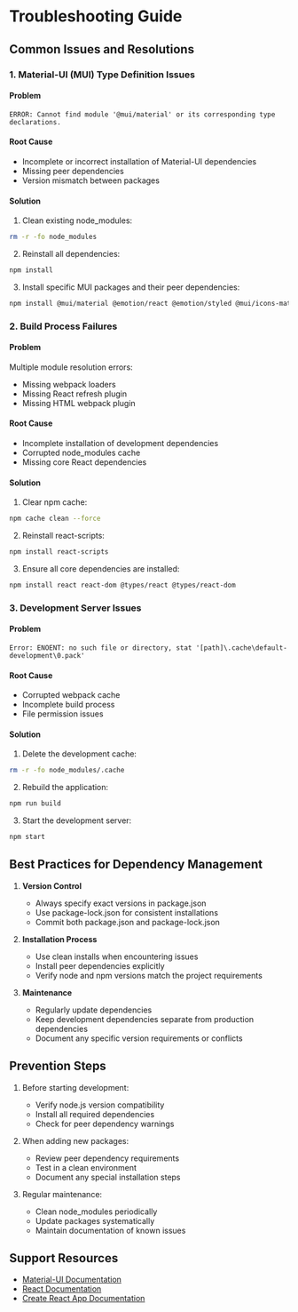 # Troubleshooting Guide

## Common Issues and Resolutions

### 1. Material-UI (MUI) Type Definition Issues

#### Problem
```
ERROR: Cannot find module '@mui/material' or its corresponding type declarations.
```

#### Root Cause
- Incomplete or incorrect installation of Material-UI dependencies
- Missing peer dependencies
- Version mismatch between packages

#### Solution
1. Clean existing node_modules:
```bash
rm -r -fo node_modules
```

2. Reinstall all dependencies:
```bash
npm install
```

3. Install specific MUI packages and their peer dependencies:
```bash
npm install @mui/material @emotion/react @emotion/styled @mui/icons-material
```

### 2. Build Process Failures

#### Problem
Multiple module resolution errors:
- Missing webpack loaders
- Missing React refresh plugin
- Missing HTML webpack plugin

#### Root Cause
- Incomplete installation of development dependencies
- Corrupted node_modules cache
- Missing core React dependencies

#### Solution
1. Clear npm cache:
```bash
npm cache clean --force
```

2. Reinstall react-scripts:
```bash
npm install react-scripts
```

3. Ensure all core dependencies are installed:
```bash
npm install react react-dom @types/react @types/react-dom
```

### 3. Development Server Issues

#### Problem
```
Error: ENOENT: no such file or directory, stat '[path]\.cache\default-development\0.pack'
```

#### Root Cause
- Corrupted webpack cache
- Incomplete build process
- File permission issues

#### Solution
1. Delete the development cache:
```bash
rm -r -fo node_modules/.cache
```

2. Rebuild the application:
```bash
npm run build
```

3. Start the development server:
```bash
npm start
```

## Best Practices for Dependency Management

1. **Version Control**
   - Always specify exact versions in package.json
   - Use package-lock.json for consistent installations
   - Commit both package.json and package-lock.json

2. **Installation Process**
   - Use clean installs when encountering issues
   - Install peer dependencies explicitly
   - Verify node and npm versions match the project requirements

3. **Maintenance**
   - Regularly update dependencies
   - Keep development dependencies separate from production dependencies
   - Document any specific version requirements or conflicts

## Prevention Steps

1. Before starting development:
   - Verify node.js version compatibility
   - Install all required dependencies
   - Check for peer dependency warnings

2. When adding new packages:
   - Review peer dependency requirements
   - Test in a clean environment
   - Document any special installation steps

3. Regular maintenance:
   - Clean node_modules periodically
   - Update packages systematically
   - Maintain documentation of known issues

## Support Resources

- [Material-UI Documentation](https://mui.com/material-ui/getting-started/installation/)
- [React Documentation](https://reactjs.org/docs/getting-started.html)
- [Create React App Documentation](https://create-react-app.dev/docs/getting-started) 